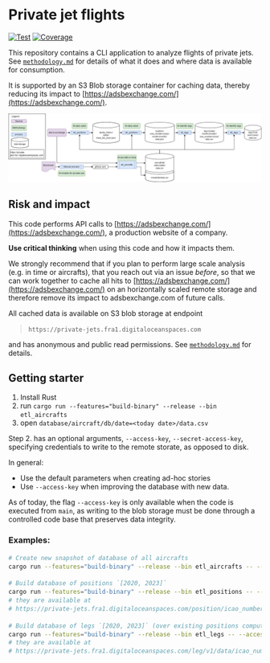 # Private jet flights
[![Test](https://github.com/jorgecardleitao/private-jets/actions/workflows/test.yaml/badge.svg)](https://github.com/jorgecardleitao/private-jets/actions/workflows/test.yaml)
[![Coverage](https://codecov.io/gh/jorgecardleitao/private-jets/graph/badge.svg?token=DT7C376OKH)](https://codecov.io/gh/jorgecardleitao/private-jets)

This repository contains a CLI application to analyze flights of private jets.
See [`methodology.md`](./methodology.md) for details of what it does and where data is available for consumption.

It is supported by an S3 Blob storage container for caching data, thereby
reducing its impact to [https://adsbexchange.com/](https://adsbexchange.com/).

![Design](./design.drawio.png)

## Risk and impact

This code performs API calls to [https://adsbexchange.com/](https://adsbexchange.com/),
a production website of a company.

**Use critical thinking** when using this code and how it impacts them.

We strongly recommend that if you plan to perform large scale analysis (e.g. in time or aircrafts),
that you reach out via an issue _before_, so that we can work together
to cache all hits to [https://adsbexchange.com/](https://adsbexchange.com/)
on an horizontally scaled remote storage and therefore remove its impact to adsbexchange.com
of future calls.

All cached data is available on S3 blob storage at endpoint

> `https://private-jets.fra1.digitaloceanspaces.com`

and has anonymous and public read permissions. See [`methodology.md`](./methodology.md) for details.

## Getting starter

1. Install Rust
2. run `cargo run --features="build-binary" --release --bin etl_aircrafts`
3. open `database/aircraft/db/date=<today date>/data.csv`

Step 2. has an optional arguments, `--access-key`, `--secret-access-key`, specifying
credentials to write to the remote storate, as opposed to disk.

In general:

* Use the default parameters when creating ad-hoc stories
* Use `--access-key` when improving the database with new data.

As of today, the flag `--access-key` is only available when the code is executed
from `main`, as writing to the blob storage must be done through a controlled code base
that preserves data integrity.

### Examples:

```bash
# Create new snapshot of database of all aircrafts
cargo run --features="build-binary" --release --bin etl_aircrafts -- --access-key=DO00AUDGL32QLFKV8CEP --secret-access-key=$(cat secrets.txt)

# Build database of positions `[2020, 2023]`
cargo run --features="build-binary" --release --bin etl_positions -- --access-key=DO00AUDGL32QLFKV8CEP --secret-access-key=$(cat secrets.txt)
# they are available at
# https://private-jets.fra1.digitaloceanspaces.com/position/icao_number={icao}/month={year}-{month}/data.json

# Build database of legs `[2020, 2023]` (over existing positions computed by `etl_positions`)
cargo run --features="build-binary" --release --bin etl_legs -- --access-key=DO00AUDGL32QLFKV8CEP --secret-access-key=$(cat secrets.txt)
# they are available at
# https://private-jets.fra1.digitaloceanspaces.com/leg/v1/data/icao_number={icao}/month={year}-{month}/data.csv
```
